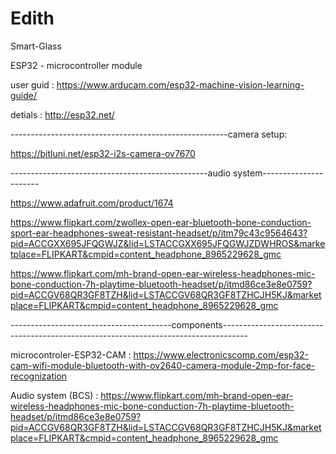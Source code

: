 # Edith
Smart-Glass

ESP32 - microcontroller module 

user guid : https://www.arducam.com/esp32-machine-vision-learning-guide/

detials : http://esp32.net/

------------------------------------------------------camera setup: 

https://bitluni.net/esp32-i2s-camera-ov7670


-------------------------------------------------audio system----------------------


https://www.adafruit.com/product/1674


https://www.flipkart.com/zwollex-open-ear-bluetooth-bone-conduction-sport-ear-headphones-sweat-resistant-headset/p/itm79c43c9564643?pid=ACCGXX695JFQGWJZ&lid=LSTACCGXX695JFQGWJZDWHROS&marketplace=FLIPKART&cmpid=content_headphone_8965229628_gmc


https://www.flipkart.com/mh-brand-open-ear-wireless-headphones-mic-bone-conduction-7h-playtime-bluetooth-headset/p/itmd86ce3e8e0759?pid=ACCGV68QR3GF8TZH&lid=LSTACCGV68QR3GF8TZHCJH5KJ&marketplace=FLIPKART&cmpid=content_headphone_8965229628_gmc 

----------------------------------------components------------------------------------------------------------------------------------



microcontroler-ESP32-CAM : https://www.electronicscomp.com/esp32-cam-wifi-module-bluetooth-with-ov2640-camera-module-2mp-for-face-recognization


Audio system (BCS) : https://www.flipkart.com/mh-brand-open-ear-wireless-headphones-mic-bone-conduction-7h-playtime-bluetooth-headset/p/itmd86ce3e8e0759?pid=ACCGV68QR3GF8TZH&lid=LSTACCGV68QR3GF8TZHCJH5KJ&marketplace=FLIPKART&cmpid=content_headphone_8965229628_gmc  
 


